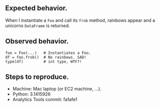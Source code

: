 ## Expected behavior.

When I instantiate a `Foo` and call its `frob` method, rainbows appear and a unicorns `DataFrame` is
returned.


## Observed behavior.

    foo = Foo(...)   # Instantiates a Foo.
    df = foo.frob()  # No rainbows. SAD!
    type(df)         # int type, WTF?!


## Steps to reproduce.

  * Machine: Mac laptop (or EC2 machine, ...).
  * Python: 3.1415926
  * Analytics Tools commit: fa1afe1
